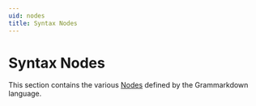 ```yaml
---
uid: nodes
title: Syntax Nodes
---
```


# Syntax Nodes
This section contains the various [Nodes](xref:requirement-interpreter!Node:class) defined by the Grammarkdown language.
